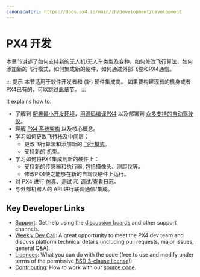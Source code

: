 ```yaml
---
canonicalUrl: https://docs.px4.io/main/zh/development/development
---
```


# PX4 开发

本章节讲述了如何支持新的无人机/无人车类型及变种，如何修改飞行算法，如何添加新的飞行模式，如何集成新的硬件，如何通过外部飞控和PX4通信。

::: 提示 本节适用于软件开发者和 (新) 硬件集成商。 如果要构建现有的机身或者PX4已有的，可以跳过此章节。
:::

It explains how to:

* 了解到 [配置最小开发环境](../dev_setup/config_initial.md)，[用源码编译PX4](../dev_setup/building_px4.md) 以及部署到 [众多支持的自动驾驶仪](../flight_controller/README.md)。
* 理解 [PX4 系统架构](../concept/architecture.md) 以及核心概念。
* 学习如何更改飞行栈及中间层：
  - 更改飞行算法和添加新的 [飞行模式](../concept/flight_modes.md)。
  - 支持新的 [机型](../dev_airframes/README.md)。
* 学习如何将PX4集成到新的硬件上：
  - 支持新的传感器和执行器, 包括摄像头、测距仪等。
  - 修改PX4使之能够在新的自驾仪硬件上运行。
* 对 PX4 进行 [仿真](../simulation/README.md)、[测试](../test_and_ci/README.md) 和 [调试/查看日志](../debug/README.md)。
* 与外部机器人的 API 进行联调通信/集成。


## Key Developer Links

- [Support](../contribute/support.md): Get help using the [discussion boards](https://discuss.px4.io//) and other support channels.
- [Weekly Dev Call](../contribute/dev_call.md): A great opportunity to meet the PX4 dev team and discuss platform technical details (including pull requests, major issues, general Q&A).
- [Licences](../contribute/licenses.md): What you can do with the code (free to use and modify under terms of the permissive [BSD 3-clause license](https://opensource.org/licenses/BSD-3-Clause)!)
- [Contributing](../contribute/README.md): How to work with our [source code](../contribute/code.md).
